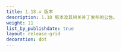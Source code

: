 ```yaml
---
title: 1.18.x 版本
description: 1.18 版本及其相关补丁发布的公告。
weight: 11
list_by_publishdate: true
layout: release-grid
decoration: dot
---
```


